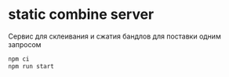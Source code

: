 # static combine server

Сервис для склеивания и сжатия бандлов для поставки одним запросом 

```bash
npm ci
npm run start
```
